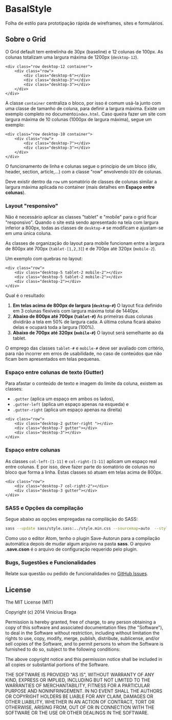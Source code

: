 # BasalStyle

Folha de estilo para prototipação rápida de wireframes, sites e formulários.

## Sobre o Grid

O Grid default tem entrelinha de 30px (baseline) e 12 colunas de 100px. As colunas totalizam uma largura máxima de 1200px (`desktop-12`).

```
<div class="row desktop-12 container">
    <div class="row">
        <div class="desktop-6"></div>
        <div class="desktop-3"></div>
        <div class="desktop-3"></div>
    </div>
</div>
```
A classe `container` centraliza o bloco, por isso é comum usá-la junto com uma classe de tamanho de coluna, para definir a largura máxima. Existe um exemplo completo no documento`index.html`. Caso queira fazer um site com largura máxima de 10 colunas (1000px de largura máxima), segue um exemplo:

```
<div class="row desktop-10 container">
    <div class="row">
        <div class="desktop-7"></div>
        <div class="desktop-3"></div>
    </div>
</div>
```

O funcionamento de linha e colunas segue o princípio de um bloco (div, header, section, article,...)  com a classe "row" envolvendo `DIV` de colunas.

Deve existir dentro da `row` um somatório de classes de colunas similar a largura máxima aplicada no container (mais detalhes em **Espaço entre colunas**).

### Layout "responsivo"

Não é necessário aplicar as classes "tablet" e "mobile" para o grid ficar "responsivo". Quando o site está sendo apresentado na tela com largura inferior a 800px, todas as classes de `desktop-#` se modificam e ajustam-se em uma única coluna.

As classes de organização do layout para mobile funcionam entre a largura de 800px até 700px (`tablet-[1,2,3]`) e de 700px até 320px (`mobile-2`).

Um exemplo com quebras no layout:

```
<div class="row">
    <div class="desktop-5 tablet-2 mobile-2"></div>
    <div class="desktop-5 tablet-2 mobile-2"></div>
    <div class="desktop-2"></div>
</div>
```
Qual é o resultado:

1. **Em telas acima de 800px de largura (`desktop-#`)**
O layout fica definido em 3 colunas flexíveis com largura máxima total de 1440px.
2. **Abaixo de 800px até 700px (`tablet-#`)**
As primeiras duas colunas dividirão a tela em 50% de largura cada. A última coluna ficará abaixo delas e ocupará toda a largura (100%).
2. **Abaixo de 700px até 320px (`mobile-#`)**
O layout será semelhante ao da tablet.

O emprego das classes `tablet-#` e `mobile-#` deve ser avaliado com critério, para não incorrer em erros de usabilidade, no caso de conteúdos que não ficam bem apresentados em telas pequenas.

### Espaço entre colunas de texto (Gutter)

Para afastar o conteúdo de texto e imagem do limite da coluna, existem as classes:
* `.gutter` (aplica um espaço em ambos os lados),
* `.gutter-left` (aplica um espaço apenas na esqueda) e
* `.gutter-right` (aplica um espaço apenas na direita)

```
<div class="row">
    <div class="desktop-2 gutter-right "></div>
    <div class="desktop-7 gutter"></div>
    <div class="desktop-3"></div>
</div>
```

### Espaço entre colunas

As classes `col-left-[1-11]` e `col-right-[1-11]` aplicam um espaço real entre colunas. E por isso, deve fazer parte do somatório de colunas no bloco que forma a linha. Estas classes só atuam em telas acima de 800px.

```
<div class="row">
    <div class="desktop-7 col-right-2"></div>
    <div class="desktop-3 gutter"></div>
</div>
```

### SASS e Opções da compilação

Segue abaixo as opções empregadas na compiláção do SASS:

```bash
sass --update sass/style.sass:../style.min.css --sourcemap=auto  --style compact  --precision 3 --stop-on-error --no-cache
```

Como uso o editor Atom, tenho o plugin Save-Autorun para a compilação automática depois de mudar algum arquivo na pasta **sass**. O arquivo **.save.cson** é o arquivo de configuração requerido pelo plugin.

### Bugs, Sugestões e Funcionalidades

Relate sua questão ou pedido de funcionalidades no [GitHub Issues](https://github.com/viniciusbraga/basalstyle/issues).


## License

The MIT License (MIT)

Copyright (c) 2014 Vinicius Braga <contato at viniciusbraga dot com>

Permission is hereby granted, free of charge, to any person obtaining a copy
of this software and associated documentation files (the "Software"), to deal
in the Software without restriction, including without limitation the rights
to use, copy, modify, merge, publish, distribute, sublicense, and/or sell
copies of the Software, and to permit persons to whom the Software is
furnished to do so, subject to the following conditions:

The above copyright notice and this permission notice shall be included in
all copies or substantial portions of the Software.

THE SOFTWARE IS PROVIDED "AS IS", WITHOUT WARRANTY OF ANY KIND, EXPRESS OR
IMPLIED, INCLUDING BUT NOT LIMITED TO THE WARRANTIES OF MERCHANTABILITY,
FITNESS FOR A PARTICULAR PURPOSE AND NONINFRINGEMENT. IN NO EVENT SHALL THE
AUTHORS OR COPYRIGHT HOLDERS BE LIABLE FOR ANY CLAIM, DAMAGES OR OTHER
LIABILITY, WHETHER IN AN ACTION OF CONTRACT, TORT OR OTHERWISE, ARISING FROM,
OUT OF OR IN CONNECTION WITH THE SOFTWARE OR THE USE OR OTHER DEALINGS IN
THE SOFTWARE.
